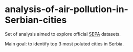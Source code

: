 # analysis-of-air-pollution-in-Serbian-cities

Set of analysis aimed to explore official [SEPA](https://www.sepa.gov.rs/) datasets. 

Main goal: to identify top 3 most poluted cities in Serbia.